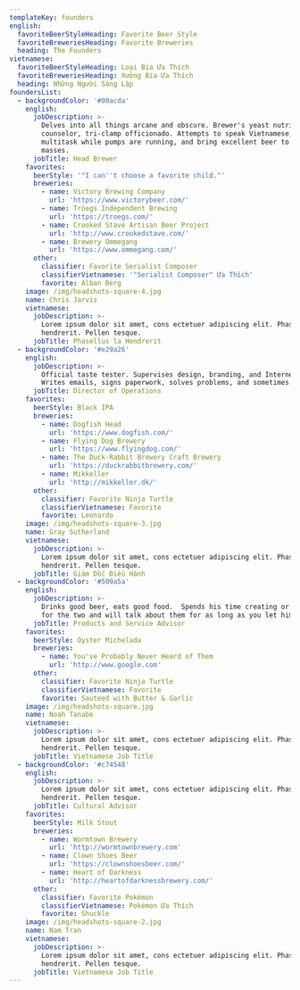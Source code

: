 ```yaml
---
templateKey: founders
english:
  favoriteBeerStyleHeading: Favorite Beer Style
  favoriteBreweriesHeading: Favorite Breweries
  heading: The Founders
vietnamese:
  favoriteBeerStyleHeading: Loại Bia Ưa Thích
  favoriteBreweriesHeading: Xưởng Bia Ưa Thích
  heading: Những Người Sáng Lập
foundersList:
  - backgroundColor: '#00acda'
    english:
      jobDescription: >-
        Delves into all things arcane and obscure. Brewer's yeast nutrition
        counselor, tri-clamp officionado. Attempts to speak Vietnamese,
        multitask while pumps are running, and bring excellent beer to the
        masses.
      jobTitle: Head Brewer
    favorites:
      beerStyle: '"I can''t choose a favorite child."'
      breweries:
        - name: Victory Brewing Company
          url: 'https://www.victorybeer.com/'
        - name: Tröegs Independent Brewing
          url: 'https://troegs.com/'
        - name: Crooked Stave Artisan Beer Project
          url: 'http://www.crookedstave.com/'
        - name: Brewery Ommegang
          url: 'https://www.ommegang.com/'
      other:
        classifier: Favorite Serialist Composer
        classifierVietnamese: '"Serialist Composer" Ưa Thích'
        favorite: Alban Berg
    image: /img/headshots-square-4.jpg
    name: Chris Jarvis
    vietnamese:
      jobDescription: >-
        Lorem ipsum dolor sit amet, cons ectetuer adipiscing elit. Phasellus
        hendrerit. Pellen tesque.
      jobTitle: Phasellus la Hendrerit
  - backgroundColor: '#e29a26'
    english:
      jobDescription: >-
        Official taste tester. Supervises design, branding, and Internet things.
        Writes emails, signs paperwork, solves problems, and sometimes sleeps
      jobTitle: Director of Operations
    favorites:
      beerStyle: Black IPA
      breweries:
        - name: Dogfish Head
          url: 'https://www.dogfish.com/'
        - name: Flying Dog Brewery
          url: 'https://www.flyingdog.com/'
        - name: The Duck-Rabbit Brewery Craft Brewery
          url: 'https://duckrabbitbrewery.com/'
        - name: Mikkeller
          url: 'http://mikkeller.dk/'
      other:
        classifier: Favorite Ninja Turtle
        classifierVietnamese: Favorite
        favorite: Leonardo
    image: /img/headshots-square-3.jpg
    name: Gray Sutherland
    vietnamese:
      jobDescription: >-
        Lorem ipsum dolor sit amet, cons ectetuer adipiscing elit. Phasellus
        hendrerit. Pellen tesque.
      jobTitle: Giám Dốc Điều Hành
  - backgroundColor: '#509a5a'
    english:
      jobDescription: >-
        Drinks good beer, eats good food.  Spends his time creating or searching
        for the two and will talk about them for as long as you let him.
      jobTitle: Products and Service Advisor
    favorites:
      beerStyle: Oyster Michelada
      breweries:
        - name: You've Probably Never Heard of Them
          url: 'http://www.google.com'
      other:
        classifier: Favorite Ninja Turtle
        classifierVietnamese: Favorite
        favorite: Sauteed with Butter & Garlic
    image: /img/headshots-square.jpg
    name: Noah Tanabe
    vietnamese:
      jobDescription: >-
        Lorem ipsum dolor sit amet, cons ectetuer adipiscing elit. Phasellus
        hendrerit. Pellen tesque.
      jobTitle: Vietnamese Job Title
  - backgroundColor: '#c74548'
    english:
      jobDescription: >-
        Lorem ipsum dolor sit amet, cons ectetuer adipiscing elit. Phasellus
        hendrerit. Pellen tesque.
      jobTitle: Cultural Advisor
    favorites:
      beerStyle: Milk Stout
      breweries:
        - name: Wormtown Brewery
          url: 'http://wormtownbrewery.com'
        - name: Clown Shoes Beer
          url: 'https://clownshoesbeer.com/'
        - name: Heart of Darkness
          url: 'http://heartofdarknessbrewery.com/'
      other:
        classifier: Favorite Pokémon
        classifierVietnamese: Pokémon Ưa Thích
        favorite: Shuckle
    image: /img/headshots-square-2.jpg
    name: Nam Tran
    vietnamese:
      jobDescription: >-
        Lorem ipsum dolor sit amet, cons ectetuer adipiscing elit. Phasellus
        hendrerit. Pellen tesque.
      jobTitle: Vietnamese Job Title
---
```


